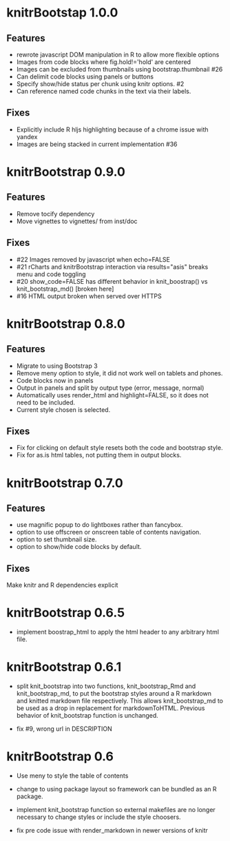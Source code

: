 # knitrBootstap 1.0.0

## Features
  - rewrote javascript DOM manipulation in R to allow more flexible options
  - Images from code blocks where fig.hold!='hold' are centered
  - Images can be excluded from thumbnails using bootstrap.thumbnail #26
  - Can delimit code blocks using panels or buttons
  - Specify show/hide status per chunk using knitr options. #2
  - Can reference named code chunks in the text via their labels.

## Fixes
  - Explicitly include R hljs highlighting because of a chrome issue with yandex
  - Images are being stacked in current implementation #36

# knitrBootstrap 0.9.0

## Features
  - Remove tocify dependency
  - Move vignettes to vignettes/ from inst/doc

## Fixes
  - #22 Images removed by javascript when echo=FALSE
  - #21 rCharts and knitrBootstrap interaction via results="asis" breaks menu and code toggling
  - #20 show_code=FALSE has different behavior in knit_boostrap() vs knit_bootstrap_md() [broken here]
  - #16 HTML output broken when served over HTTPS

# knitrBootstrap 0.8.0

## Features

  - Migrate to using Bootstrap 3
  - Remove meny option to style, it did not work well on tablets and phones.
  - Code blocks now in panels
  - Output in panels and split by output type (error, message, normal)
  - Automatically uses render_html and highlight=FALSE, so it does not need to be included.
  - Current style chosen is selected.

## Fixes

  - Fix for clicking on default style resets both the code and bootstrap style.
  - Fix for as.is html tables, not putting them in output blocks.

# knitrBootstrap 0.7.0

## Features
  - use magnific popup to do lightboxes rather than fancybox.
  - option to use offscreen or onscreen table of contents navigation.
  - option to set thumbnail size.
  - option to show/hide code blocks by default.

## Fixes
  Make knitr and R dependencies explicit

# knitrBootstrap 0.6.5

- implement boostrap_html to apply the html header to any arbitrary html file.

# knitrBootstrap 0.6.1

- split knit_bootstrap into two functions, knit_bootstrap_Rmd and
  knit_bootstrap_md, to put the bootstrap styles around a R markdown and
  knitted markdown file respectively.  This allows knit_bootstrap_md to be used as
  a drop in replacement for markdownToHTML.  Previous behavior of
  knit_bootstrap function is unchanged.

- fix #9, wrong url in DESCRIPTION

# knitrBootstrap 0.6

- Use meny to style the table of contents
- change to using package layout so framework can be bundled as an R package.

- implement knit_bootstrap function so external makefiles are no longer
  necessary to change styles or include the style choosers.

- fix pre code issue with render_markdown in newer versions of knitr
